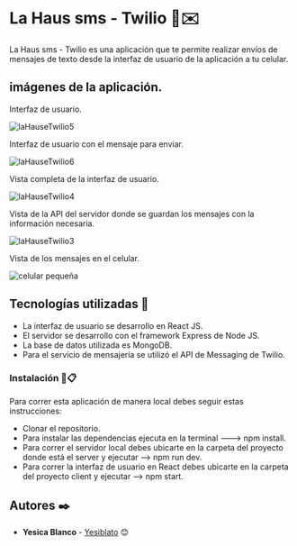 # La Haus sms - Twilio 🧾✉️

La Haus sms - Twilio es una aplicación que te permite realizar envíos de mensajes de texto desde la interfaz de usuario de la aplicación a tu celular.

## imágenes de la aplicación.

Interfaz de usuario.

![laHauseTwilio5](https://user-images.githubusercontent.com/87024446/199641077-4df2f5d1-8be9-45b5-b2f6-8d844f8a5281.jpg)

Interfaz de usuario con el mensaje para enviar.

![laHauseTwilio6](https://user-images.githubusercontent.com/87024446/199641853-94fb931a-7968-4421-a033-87bad76f59d3.jpg)


Vista completa de la interfaz de usuario.

![laHauseTwilio4](https://user-images.githubusercontent.com/87024446/199640829-e131d71f-db39-40aa-9e9c-c6dce03079e2.jpg)

Vista de la API del servidor donde se guardan los mensajes con la información necesaria.

![laHauseTwilio3](https://user-images.githubusercontent.com/87024446/199640446-e2da8de5-e85d-4bd2-a535-2f2d263cba94.jpg)

Vista de los mensajes en el celular.

![celular pequeña](https://user-images.githubusercontent.com/87024446/199642659-3e4b2f2a-e047-44f4-8569-7516ec05039d.jpg)

## Tecnologías utilizadas 🚀

- La interfaz de usuario se desarrollo en React JS.
- El servidor se desarrollo con el framework Express de Node JS.
- La base de datos utilizada es MongoDB.
- Para el servicio de mensajería se utilizó el API de Messaging de Twilio.

### Instalación 🔧📋

Para correr esta aplicación de manera local debes seguir estas instrucciones:

- Clonar el repositorio.
- Para instalar las dependencias ejecuta en la terminal ---> npm install.
- Para correr el servidor local debes ubicarte en la carpeta del proyecto donde está el server y ejecutar --> npm run dev.
- Para correr la interfaz de usuario en React debes ubicarte en la carpeta del proyecto client y ejecutar --> npm start.

## Autores ✒️

* **Yesica Blanco** - [Yesiblato](https://github.com/Yesiblato) 😊
